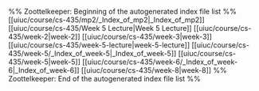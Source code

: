%% Zoottelkeeper: Beginning of the autogenerated index file list  %%
 [[uiuc/course/cs-435/mp2/_Index_of_mp2|_Index_of_mp2]]
 [[uiuc/course/cs-435/Week 5 Lecture|Week 5 Lecture]]
 [[uiuc/course/cs-435/week-2|week-2]]
 [[uiuc/course/cs-435/week-3|week-3]]
 [[uiuc/course/cs-435/week-5-lecture|week-5-lecture]]
 [[uiuc/course/cs-435/week-5/_Index_of_week-5|_Index_of_week-5]]
 [[uiuc/course/cs-435/week-5|week-5]]
 [[uiuc/course/cs-435/week-6/_Index_of_week-6|_Index_of_week-6]]
 [[uiuc/course/cs-435/week-8|week-8]]
%% Zoottelkeeper: End of the autogenerated index file list  %%
